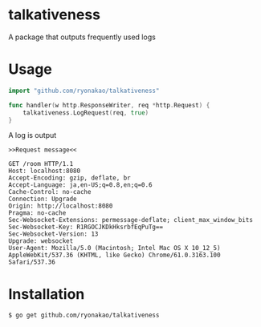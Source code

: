 # talkativeness
A package that outputs frequently used logs

# Usage

```go
import "github.com/ryonakao/talkativeness"

func handler(w http.ResponseWriter, req *http.Request) {
	talkativeness.LogRequest(req, true)
}
```

A log is output

```
>>Request message<<

GET /room HTTP/1.1
Host: localhost:8080
Accept-Encoding: gzip, deflate, br
Accept-Language: ja,en-US;q=0.8,en;q=0.6
Cache-Control: no-cache
Connection: Upgrade
Origin: http://localhost:8080
Pragma: no-cache
Sec-Websocket-Extensions: permessage-deflate; client_max_window_bits
Sec-Websocket-Key: R1RGOCJKDkHksrbfEqPuTg==
Sec-Websocket-Version: 13
Upgrade: websocket
User-Agent: Mozilla/5.0 (Macintosh; Intel Mac OS X 10_12_5) AppleWebKit/537.36 (KHTML, like Gecko) Chrome/61.0.3163.100 Safari/537.36
```

# Installation

```
$ go get github.com/ryonakao/talkativeness
```
